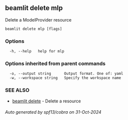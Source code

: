 ## beamlit delete mlp

Delete a ModelProvider resource

```
beamlit delete mlp [flags]
```

### Options

```
  -h, --help   help for mlp
```

### Options inherited from parent commands

```
  -o, --output string      Output format. One of: yaml
  -w, --workspace string   Specify the workspace name
```

### SEE ALSO

* [beamlit delete](beamlit_delete.md)	 - Delete a resource

###### Auto generated by spf13/cobra on 31-Oct-2024
